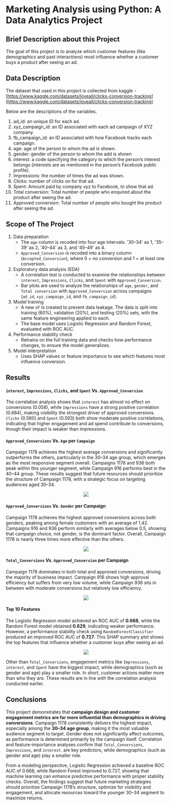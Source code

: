 # Marketing Analysis using Python: A Data Analytics Project

## Brief Description about this Project
The goal of this project is to analyze which customer features (like demographics and past interactions) most influence whether a customer buys a product after seeing an ad.

## Data Description
The dataset that used in this project is collected from kaggle - [https://www.kaggle.com/datasets/loveall/clicks-conversion-tracking](https://www.kaggle.com/datasets/loveall/clicks-conversion-tracking)

Below are the descriptions of the variables.

1. ad_id: an unique ID for each ad.
2. xyz_campaign_id: an ID associated with each ad campaign of XYZ company.
3. fb_campaign_id: an ID associated with how Facebook tracks each campaign.
4. age: age of the person to whom the ad is shown.
5. gender: gender of the person to whom the add is shown
6. interest: a code specifying the category to which the person’s interest belongs (interests are as mentioned in the person’s Facebook public profile).
7. Impressions: the number of times the ad was shown.
8. Clicks: number of clicks on for that ad.
9. Spent: Amount paid by company xyz to Facebook, to show that ad.
10. Total conversion: Total number of people who enquired about the product after seeing the ad.
11. Approved conversion: Total number of people who bought the product after seeing the ad.

## Scope of The Project
1. Data preparation
   - The `age` column is recoded into four age intervals: '30–34' as 1, '35–39' as 2, '40–44' as 3, and '45–49' as 4.
   - `Approved_Conversion` is recoded into a binary column (`Accepted_Conversion`), where 0 = no conversion and 1 = at least one conversion.
2. Exploratory data analysis (EDA)
   - A correlation test is conducted to examine the relationships between `interest`, `Impressions`, `Clicks`, and `Spent` with `Approved_Conversion`.
   - Bar plots are used to analyze the relationships of `age`, `gender`, and `Total conversion` with `Approved_Conversion` across campaigns (`ad_id`, `xyz_campaign_id`, and `fb_campaign_id`).
3. Model training
   - A new `df` is created to prevent data leakage. The data is split into training (60%), validation (20%), and testing (20%) sets, with the same feature engineering applied to each.
   - The base model uses Logistic Regression and Random Forest, evaluated with ROC AUC.
4. Performance stability check
   - Retrains on the full training data and checks how performance changes, to ensure the model generalizes.
5. Model interpretation
   - Uses SHAP values or feature importance to see which features most influence conversion.
  
## Results
#### `interest`, `Impressions`, `Clicks`, and `Spent` Vs. `Approved_Conversion`
The correlation analysis shows that `interest` has almost no effect on conversions (0.058), while `Impressions` have a strong positive correlation (0.684), making visibility the strongest driver of approved conversions. `Clicks` (0.560) and `Spent` (0.593) both show moderate positive correlations, indicating that higher engagement and ad spend contribute to conversions, though their impact is weaker than impressions.

#### `Approved_Conversions` Vs. `Age` per `Campaign`
Campaign 1178 achieves the highest average conversions and significantly outperforms the others, particularly in the 30–34 age group, which emerges as the most responsive segment overall. Campaigns 1178 and 936 both peak within this younger segment, while Campaign 916 performs best in the 40–44 group. These results suggest that future resources should prioritize the structure of Campaign 1178, with a strategic focus on targeting audiences aged 30–34.

<p align="center">
  <img src=image/1.png />
</p>

#### `Approved_Conversions` Vs. `Gender` per Campaign
Campaign 1178 achieves the highest approved conversions across both genders, peaking among female customers with an average of 1.42. Campaigns 916 and 936 perform similarly with averages below 0.5, showing that campaign choice, not gender, is the dominant factor. Overall, Campaign 1178 is nearly three times more effective than the others.

<p align="center">
  <img src=image/2.png />
</p>

#### `Total_Conversions` Vs. `Approved_Conversion` per Campaign
Campaign 1178 dominates in both total and approved conversions, driving the majority of business impact. Campaign 916 shows high approval efficiency but suffers from very low volume, while Campaign 936 sits in between with moderate conversions but relatively low efficiency.

<p align="center">
  <img src=image/3.png />
</p>

#### Top 10 Features

The Logistic Regression model achieved an ROC AUC of **0.668**, while the Random Forest model obtained **0.629**, indicating weaker performance. However, a performance stability check using `RandomForestClassifier` produced an improved ROC AUC of **0.727**. This SHAP summary plot shows the top features that influence whether a customer buys after seeing an ad.

<p align="center">
  <img src=image/4.png />
</p>

Other than `Total_Conversions`, engagement metrics like `Impressions`, `interest`, and `Spent` have the biggest impact, while demographics (such as gender and age) play a smaller role. In short, customer actions matter more than who they are. These results are in line with the correlation analysis conducted earlier.

## Conclusions 
This project demonstrates that **campaign design and customer engagement metrics are far more influential than demographics in driving conversions**. Campaign 1178 consistently delivers the highest impact, especially among the **30–34 age group**, making it the most valuable audience segment to target. Gender does not significantly affect outcomes, as performance is determined primarily by the campaign itself. Correlation and feature-importance analyses confirm that `Total_Conversions`, `Impressions`, and `interest`. are key predictors, while demographics (such as gender and age) play a smaller role.

From a modeling perspective, Logistic Regression achieved a baseline ROC AUC of 0.668, while Random Forest improved to 0.727, showing that machine learning can enhance predictive performance with proper stability checks. Overall, the findings suggest that future marketing strategies should prioritize Campaign 1178’s structure, optimize for visibility and engagement, and allocate resources toward the younger 30–34 segment to maximize returns.

